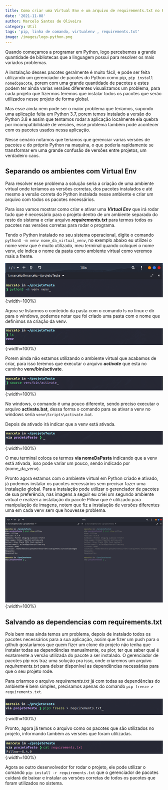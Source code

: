 ```yaml
---
title: Como criar uma Virtual Env e um arquivo de requirements.txt no Python
date: '2021-11-08'
author: Marcelo Santos de Oliveira
category: Util
tags: 'pip, linha de comando, virtualenv , requirements.txt'
image: /images/logo-python.png
---
```


Quando começamos a programar em Python, logo percebemos a grande quantidade de bibliotecas que a linguagem possui para resolver os mais variados problemas.

A instalação desses pacotes geralmente é muito fácil, e pode ser feita utilizando um gerenciador de pacotes do Python como pip, `pip install nomedopacote`, porem com uma grande quantidade de pacotes e estes podem ter ainda varias versões diferentes visualizamos um problema, para cada projeto que fizermos teremos que instalar todos os pacotes que serão utilizados nesse projeto de forma global.

Mas esse ainda nem pode ser o maior problema que teríamos, supondo uma aplicação feita em Python 3.7, porem temos instalado a versão do Python 3.8 e assim que tentamos rodar a aplicação localmente ela quebra por incompatibilidade de versões, esse problema também pode acontecer com os pacotes usados nessa aplicação.

Nesse cenário notamos que teríamos que gerenciar varias versões de pacotes e do próprio Python na maquina, o que poderia rapidamente se transformar em uma grande confusão de versões entre projetos, um verdadeiro caos.

## Separando os ambientes com Virtual Env

Para resolver esse problema a solução seria a criação de uma ambiente virtual onde teríamos as versões corretas, dos pacotes instalados e até mesmo a versão correta do Python instalada nesse ambiente e criar um arquivo com todos os pacotes necessários.

Para isso vamos mostrar como criar e ativar uma ***Virtual Env*** que irá rodar tudo que é necessário para o projeto dentro de um ambiente separado do resto do sistema e criar arquivo ***requirements.txt*** para termos todos os pacotes nas versões corretas para rodar o programa.

Tendo o Python instalado no seu sistema operacional, digite o comando `python3 -m venv nome_da_virtual_venv`, no exemplo abaixo eu utilizei o nome venv que é muito utilizado, meu terminal quando coloquei o nome venv, ele indica o nome da pasta como ambiente virtual como veremos mais a frente.

![Comando para criar uma venv](../images/como-criar-uma%20-virtual-env-e-um-arquivo-de-requirements-txt-no-python/img1.png "comando para criar uma venv"){:width=100%}

Agora se listarmos o conteúdo da pasta com o comando ls no linux e dir para o windows, podemos notar que foi criado uma pasta com o nome que definimos na criação da venv.

![Listando conteudo da pasta](../imagnes/../images/como-criar-uma%20-virtual-env-e-um-arquivo-de-requirements-txt-no-python/img2.png "Listando o conteudo da pasta"){:width=100%}

Porem ainda não estamos utilizando o ambiente virtual que acabamos de criar, para isso teremos que executar o arquivo ***activate*** que esta no caminho **venv/bin/activate**.

![Ativando o ambiente virtual](../images/como-criar-uma%20-virtual-env-e-um-arquivo-de-requirements-txt-no-python/img3.png "Ativando o ambiente virtual"){:width=100%}

No windows, o comando é uma pouco diferente, sendo preciso executar o arquivo **activate.bat**, dessa forma o comando para se ativar a venv no windows seria `venv\Scripts\activate.bat`.

Depois de ativado irá indicar que a venv está ativada.

![Indicação da venv ativada](../images/como-criar-uma%20-virtual-env-e-um-arquivo-de-requirements-txt-no-python/img4.png "Indicacao da venv ativada"){:width=100%}

O meu terminal coloca os termos **via nomeDaPasta** indicando que a venv está ativada, isso pode variar um pouco, sendo indicado por (nome_da_venv).

Pronto agora estamos com o ambiente virtual em Python criado e ativado, já podemos instalar os pacotes necessários sem precisar fazer uma instalação global. Para a instalação pode utilizar o gerenciador de pacotes de sua preferência, nas imagens a seguir eu criei um segundo ambiente virtual e realizei a instalação do pacote Pillow que é utilizado para manipulação de imagens, notem que fiz a instalação de versões diferentes uma em cada venv sem que houvesse problema.

![Versões diferentes para ambientes diferentes](../images/como-criar-uma%20-virtual-env-e-um-arquivo-de-requirements-txt-no-python/img6.png "Versoes diferentes para ambientes diferentes"){:width=100%}

## Salvando as dependencias com requirements.txt

Pois bem mas ainda temos um problema, depois de instalado todos os pacotes necessários para a sua aplicação, assim que fizer um push para o github gostaríamos que quem fizer um clone do projeto não tenha que instalar todas as dependências manualmente, ou pior, ter que saber qual é exatamente a versão utilizada do pacote a ser instalado. O gerenciador de pacotes *pip* nos traz uma solução pra isso, onde criaremos um arquivo *requirements.txt* para deixar disponível as dependências necessárias para que o seu projeto rode.

Para criarmos o arquivo *requirements.txt* já com todas as dependências do ambiente é bem simples, precisamos apenas do comando  `pip freeze > requirements.txt`.

![Criando o arquivo requirements.txt](../images/como-criar-uma%20-virtual-env-e-um-arquivo-de-requirements-txt-no-python/img7.png "Criando o arquivo requirement.txt"){:width=100%}

Pronto, agora já temos o arquivo como os pacotes que são utilizados no projeto, informando também as versões que foram utilizadas.

![Arquivo de controle de pacotes](../images/como-criar-uma%20-virtual-env-e-um-arquivo-de-requirements-txt-no-python/img8.png){:width=100%}

Agora se outro desenvolvedor for rodar o projeto, ele pode utilizar o comando `pip install -r requirements.txt` que o gerenciador de pacotes cuidará de baixar e instalar as versões corretas de todos os pacotes que foram utilizados no sistema.

